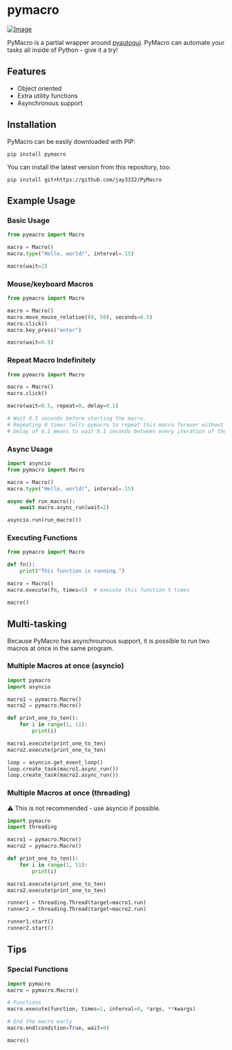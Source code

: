 # pymacro
[![Image](https://img.shields.io/pypi/v/pymacro)](https://pypi.org/project/pymacro/)

PyMacro is a partial wrapper around [pyautogui](https://pypi.org/project/PyAutoGUI/). PyMacro can automate your tasks all inside of Python - give it a try!
## Features
- Object oriented
- Extra utility functions
- Asynchronous support 
## Installation
PyMacro can be easily downloaded with PIP:
```
pip install pymacro
```
You can install the latest version from this repository, too:
```
pip install git+https://github.com/jay3332/PyMacro
```
## Example Usage
### Basic Usage
```py
from pymacro import Macro

macro = Macro()
macro.type("Hello, world!", interval=.15)

macro(wait=2)
```
### Mouse/keyboard Macros
```py
from pymacro import Macro

macro = Macro()
macro.move_mouse_relative((0, 50), seconds=0.5)
macro.click()
macro.key_press("enter")

macro(wait=0.5)
```
### Repeat Macro Indefinitely
```py 
from pymacro import Macro

macro = Macro()
macro.click()

macro(wait=0.5, repeat=0, delay=0.1)

# Wait 0.5 seconds before starting the macro.
# Repeating 0 times tells pymacro to repeat this macro forever without end.
# Delay of 0.1 means to wait 0.1 seconds between every iteration of the loop.
```
### Async Usage
```py
import asyncio
from pymacro import Macro

macro = Macro()
macro.type("Hello, world!", interval=.15)

async def run_macro():
    await macro.async_run(wait=2)

asyncio.run(run_macro())
```
### Executing Functions
```py
from pymacro import Macro

def fn():
    print("This function is running.")

macro = Macro()
macro.execute(fn, times=5)  # execute this function 5 times 

macro()
```
## Multi-tasking
Because PyMacro has asynchrounous support, it is possible to run two macros at once in the same program.
### Multiple Macros at once (asyncio)
```py
import pymacro
import asyncio

macro1 = pymacro.Macro()
macro2 = pymacro.Macro()

def print_one_to_ten():
    for i in range(1, 11):
        print(i)

macro1.execute(print_one_to_ten)
macro2.execute(print_one_to_ten)

loop = asyncio.get_event_loop()
loop.create_task(macro1.async_run())
loop.create_task(macro2.async_run())
```
### Multiple Macros at once (threading)
⚠ This is not recommended - use asyncio if possible.
```py 
import pymacro
import threading

macro1 = pymacro.Macro()
macro2 = pymacro.Macro()

def print_one_to_ten():
    for i in range(1, 11):
        print(i)

macro1.execute(print_one_to_ten)
macro2.execute(print_one_to_ten)

runner1 = threading.Thread(target=macro1.run)
runner2 = threading.Thread(target=macro2.run)

runner1.start()
runner2.start()
```
## Tips
### Special Functions
```py
import pymacro
macro = pymacro.Macro()

# Functions
macro.execute(function, times=1, interval=0, *args, **kwargs)

# End the macro early 
macro.end(condition=True, wait=0)

macro()
```
